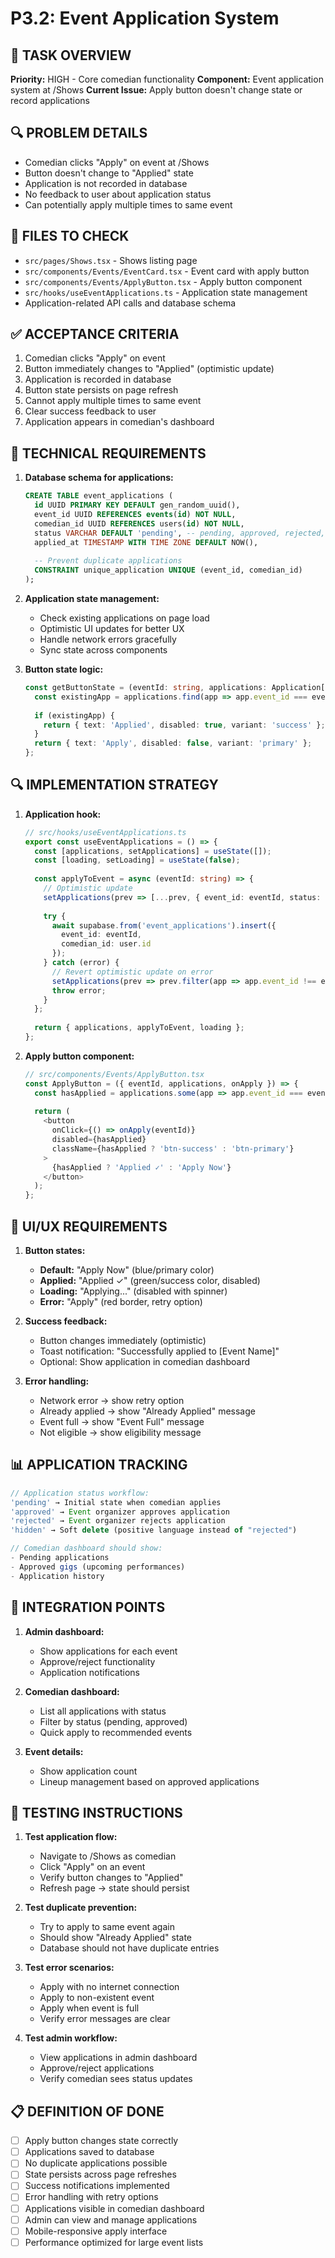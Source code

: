 # P3.2: Event Application System

## **🎯 TASK OVERVIEW**
**Priority:** HIGH - Core comedian functionality
**Component:** Event application system at /Shows
**Current Issue:** Apply button doesn't change state or record applications

## **🔍 PROBLEM DETAILS**
- Comedian clicks "Apply" on event at /Shows
- Button doesn't change to "Applied" state
- Application is not recorded in database
- No feedback to user about application status
- Can potentially apply multiple times to same event

## **📁 FILES TO CHECK**
- `src/pages/Shows.tsx` - Shows listing page
- `src/components/Events/EventCard.tsx` - Event card with apply button
- `src/components/Events/ApplyButton.tsx` - Apply button component
- `src/hooks/useEventApplications.ts` - Application state management
- Application-related API calls and database schema

## **✅ ACCEPTANCE CRITERIA**
1. Comedian clicks "Apply" on event
2. Button immediately changes to "Applied" (optimistic update)
3. Application is recorded in database
4. Button state persists on page refresh
5. Cannot apply multiple times to same event
6. Clear success feedback to user
7. Application appears in comedian's dashboard

## **🔧 TECHNICAL REQUIREMENTS**
1. **Database schema for applications:**
   ```sql
   CREATE TABLE event_applications (
     id UUID PRIMARY KEY DEFAULT gen_random_uuid(),
     event_id UUID REFERENCES events(id) NOT NULL,
     comedian_id UUID REFERENCES users(id) NOT NULL,
     status VARCHAR DEFAULT 'pending', -- pending, approved, rejected, hidden
     applied_at TIMESTAMP WITH TIME ZONE DEFAULT NOW(),
     
     -- Prevent duplicate applications
     CONSTRAINT unique_application UNIQUE (event_id, comedian_id)
   );
   ```

2. **Application state management:**
   - Check existing applications on page load
   - Optimistic UI updates for better UX
   - Handle network errors gracefully
   - Sync state across components

3. **Button state logic:**
   ```typescript
   const getButtonState = (eventId: string, applications: Application[]) => {
     const existingApp = applications.find(app => app.event_id === eventId);
     
     if (existingApp) {
       return { text: 'Applied', disabled: true, variant: 'success' };
     }
     return { text: 'Apply', disabled: false, variant: 'primary' };
   };
   ```

## **🔍 IMPLEMENTATION STRATEGY**
1. **Application hook:**
   ```typescript
   // src/hooks/useEventApplications.ts
   export const useEventApplications = () => {
     const [applications, setApplications] = useState([]);
     const [loading, setLoading] = useState(false);
     
     const applyToEvent = async (eventId: string) => {
       // Optimistic update
       setApplications(prev => [...prev, { event_id: eventId, status: 'pending' }]);
       
       try {
         await supabase.from('event_applications').insert({
           event_id: eventId,
           comedian_id: user.id
         });
       } catch (error) {
         // Revert optimistic update on error
         setApplications(prev => prev.filter(app => app.event_id !== eventId));
         throw error;
       }
     };
     
     return { applications, applyToEvent, loading };
   };
   ```

2. **Apply button component:**
   ```typescript
   // src/components/Events/ApplyButton.tsx
   const ApplyButton = ({ eventId, applications, onApply }) => {
     const hasApplied = applications.some(app => app.event_id === eventId);
     
     return (
       <button
         onClick={() => onApply(eventId)}
         disabled={hasApplied}
         className={hasApplied ? 'btn-success' : 'btn-primary'}
       >
         {hasApplied ? 'Applied ✓' : 'Apply Now'}
       </button>
     );
   };
   ```

## **🎨 UI/UX REQUIREMENTS**
1. **Button states:**
   - **Default:** "Apply Now" (blue/primary color)
   - **Applied:** "Applied ✓" (green/success color, disabled)
   - **Loading:** "Applying..." (disabled with spinner)
   - **Error:** "Apply" (red border, retry option)

2. **Success feedback:**
   - Button changes immediately (optimistic)
   - Toast notification: "Successfully applied to [Event Name]"
   - Optional: Show application in comedian dashboard

3. **Error handling:**
   - Network error → show retry option
   - Already applied → show "Already Applied" message
   - Event full → show "Event Full" message
   - Not eligible → show eligibility message

## **📊 APPLICATION TRACKING**
```typescript
// Application status workflow:
'pending' → Initial state when comedian applies
'approved' → Event organizer approves application  
'rejected' → Event organizer rejects application
'hidden' → Soft delete (positive language instead of "rejected")

// Comedian dashboard should show:
- Pending applications
- Approved gigs (upcoming performances)
- Application history
```

## **🔗 INTEGRATION POINTS**
1. **Admin dashboard:**
   - Show applications for each event
   - Approve/reject functionality
   - Application notifications

2. **Comedian dashboard:**
   - List all applications with status
   - Filter by status (pending, approved)
   - Quick apply to recommended events

3. **Event details:**
   - Show application count
   - Lineup management based on approved applications

## **🧪 TESTING INSTRUCTIONS**
1. **Test application flow:**
   - Navigate to /Shows as comedian
   - Click "Apply" on an event
   - Verify button changes to "Applied"
   - Refresh page → state should persist

2. **Test duplicate prevention:**
   - Try to apply to same event again
   - Should show "Already Applied" state
   - Database should not have duplicate entries

3. **Test error scenarios:**
   - Apply with no internet connection
   - Apply to non-existent event
   - Apply when event is full
   - Verify error messages are clear

4. **Test admin workflow:**
   - View applications in admin dashboard
   - Approve/reject applications
   - Verify comedian sees status updates

## **📋 DEFINITION OF DONE**
- [ ] Apply button changes state correctly
- [ ] Applications saved to database
- [ ] No duplicate applications possible
- [ ] State persists across page refreshes
- [ ] Success notifications implemented
- [ ] Error handling with retry options
- [ ] Applications visible in comedian dashboard
- [ ] Admin can view and manage applications
- [ ] Mobile-responsive apply interface
- [ ] Performance optimized for large event lists